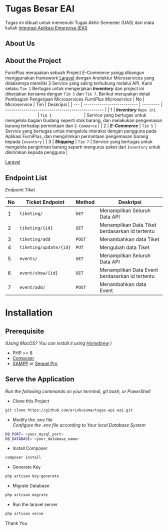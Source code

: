 

# Tugas Besar EAI

Tugas ini dibuat untuk memenuhi Tugas Akhir  Semester (UAS) dari mata kuliah [Integrasi Aplikasi Enterprise (EAI)](https://lms.telkomuniversity.ac.id/course/view.php?id=32905)


## About Us

## About the Project
FurniPlus merupakan sebuah Project E-Commerce yangg dibangun menggunakan framework [Laravel](https://laravel.com/) dengan Arsitektur Microservices yang didalamnya memiliki 3 Service yang saling terhubung melalui API.  Kami selaku `Tim 1` Bertugas untuk mengerjakan ***Inventory*** dan project ini dikerjakan bersama dengan `Tim 5` dan `Tim 7`. Berikut merupakan detail Pembagian Pengerjaan Microservices
*FurniPlus Microservice*
| No  |      Microservice           |    Tim    | Deskripsi                                        |
| --- | --------------------------- | --------- | ------------------------------------------------- |
| 1   | ***Inventory*** `Repo ini` <img width=100/> |  `Tim 1`  <img width=100/>| Service yang bertugas untuk mengelola bagian Gudang seperti stok barang, dan melakukan pengemasan barang terhadap permintaan dari `E-Commerce`           |
| 2   | ***E-Commerce***            |  `Tim 5`  | Service yang bertugas untuk mengelola interaksi dengan pengguna pada Aplikasi FurniPlus, dan mengirimkan permintaan pengemasan barang kepada `Inventory` |
| 3   | ***Shipping***              |  `Tim 7`  | Service yang bertugas untuk mengelola pengiriman barang seperti mengurus paket dari `Inventory` untuk  dikirimkan kepada pengguna                        |


[Laravel](https://laravel.com)

## Endpoint List

*Endpoint Tiket*

| No  | Ticket Endpoint            | Method | Deskripsi                                         |
| --- | -------------------------- | ------ | ------------------------------------------------- |
| 1   | `tiketing/`                | `GET`  | Menampilkan Seluruh Data API                      |
| 2   | `tiketing/{id}`            | `GET`  | Menampilkan Data Tiket berdasarkan id tertentu    |
| 3   | `tiketing/add`             | `POST` | Menambahkan data Tiket                            |
| 4   | `tiketing/update/{id}`     | `PUT`  | Mengubah data Tiket                               |
| 5   | `events/`                  | `GET`  | Menampilkan Seluruh Data API                      |
| 6   | `event/show/{id}`          | `GET`  | Menampilkan Data Event berdasarkan id tertentu    |
| 7   | `event/add/`               | `POST` | Menambahkan data Event                            |



# Installation
## Prerequisite
*(Using MacOS? You can install it using [Homebrew](https://brew.sh/) )*
- PHP >= 8
- [Composer](https://getcomposer.org/) 
- [XAMPP](https://www.apachefriends.org/download.html) or [Sequel Pro](http://sequelpro.com/)


## Serve the Application
*Run the following commands on your terminal, git bash, or PowerShell*

- Clone this Project
```bash
git clone https://github.com/ariokusuma/tugas-api-eai.git
```

- Modify the .env file <br>
*Configure the .env file according to Your local Database System*
```bash
DB_PORT= <your_mysql_port>
DB_DATABASE= <your_database_name>
```

- Install Composer
```bash
composer install
```

- Generate Key
```bash
php artisan key:generate
```

- Migrate Database
```bash
php artisan migrate
```

- Run the laravel server
```bash
php artisan serve
```


Thank You

